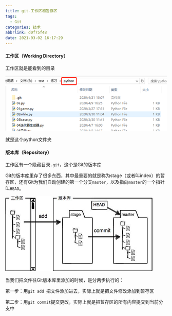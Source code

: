 ```yaml
---
title: git-工作区和暂存区
tags:
  - Git
categories: 技术
abbrlink: d0f75f48
date: 2021-03-02 16:17:29
---
```




#### 工作区（Working Directory）

工作区就是能看到的目录

![](git-工作区和暂存区/image-20200421161510758.png)

就是这个python文件夹

<!--more-->

#### 版本库（Repository）

工作区有一个隐藏目录`.git`，这个是Git的版本库

Git的版本库里存了很多东西，其中最重要的就是称为stage（或者叫index）的暂存区，还有Git为我们自动创建的第一个分支`master`，以及指向`master`的一个指针叫`HEAD`。

![](git-工作区和暂存区/0.jpg)

当我们把文件往Git版本库里添加的时候，是分两步执行的：

第一步：用`git add `把文件添加进去，实际上就是把文件修改添加到暂存区

第二步：用`git commit`提交更改，实际上就是把暂存区的所有内容提交到当前分支中

